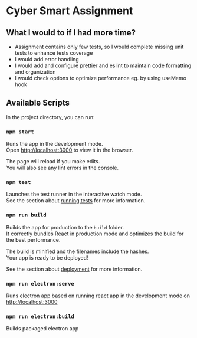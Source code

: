 # Cyber Smart Assignment

## What I would to if I had more time?
- Assignment contains only few tests, so I would complete missing unit tests to enhance tests coverage
- I would add error handling
- I would add and configure prettier and eslint to maintain code formatting and organization
- I would check options to optimize performance eg. by using useMemo hook

## Available Scripts

In the project directory, you can run:

### `npm start`

Runs the app in the development mode.\
Open [http://localhost:3000](http://localhost:3000) to view it in the browser.

The page will reload if you make edits.\
You will also see any lint errors in the console.

### `npm test`

Launches the test runner in the interactive watch mode.\
See the section about [running tests](https://facebook.github.io/create-react-app/docs/running-tests) for more information.

### `npm run build`

Builds the app for production to the `build` folder.\
It correctly bundles React in production mode and optimizes the build for the best performance.

The build is minified and the filenames include the hashes.\
Your app is ready to be deployed!

See the section about [deployment](https://facebook.github.io/create-react-app/docs/deployment) for more information.

### `npm run electron:serve`
Runs electron app based on running react app in the development mode on [http://localhost:3000](http://localhost:3000)

### `npm run electron:build`
Builds packaged electron app



